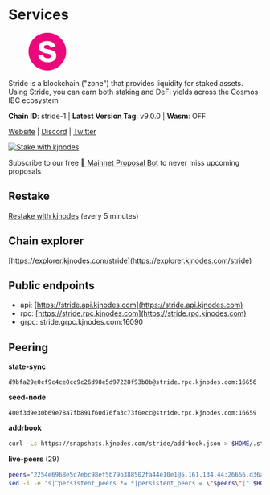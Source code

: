 # Services

<figure><img src="https://raw.githubusercontent.com/kj89/cosmos-images/main/logos/stride.png" alt=""><figcaption></figcaption></figure>

Stride is a blockchain ("zone") that provides liquidity for staked assets.  Using Stride, you can earn both staking and DeFi yields across the Cosmos IBC ecosystem

**Chain ID**: stride-1 | **Latest Version Tag**: v9.0.0 | **Wasm**: OFF

[Website](https://stride.zone) | [Discord](https://discord.gg/mzQZ8dAE7u) | [Twitter](https://twitter.com/stride_zone)

[![Stake with kjnodes](https://i.ibb.co/cr44Q8j/button-stake-with-kjnodes.png)](https://restake.app/stride/stridevaloper1j8gkhtllnp252l6g6zwzea30e7pvzqttr9768n)

Subscribe to our free [🤖 Mainnet Proposal Bot](https://t.me/kjnodes_proposal_bot) to never miss upcoming proposals

## Restake

[Restake with kjnodes](https://restake.app/stride/stridevaloper1j8gkhtllnp252l6g6zwzea30e7pvzqttr9768n) (every 5 minutes)
## Chain explorer
[https://explorer.kjnodes.com/stride](https://explorer.kjnodes.com/stride)

## Public endpoints

* api: [https://stride.api.kjnodes.com](https://stride.api.kjnodes.com)
* rpc: [https://stride.rpc.kjnodes.com](https://stride.rpc.kjnodes.com)
* grpc: stride.grpc.kjnodes.com:16090

## Peering

**state-sync**

```text
d9bfa29e0cf9c4ce0cc9c26d98e5d97228f93b0b@stride.rpc.kjnodes.com:16656
```

**seed-node**

```text
400f3d9e30b69e78a7fb891f60d76fa3c73f0ecc@stride.rpc.kjnodes.com:16659
```

**addrbook**
```bash
curl -Ls https://snapshots.kjnodes.com/stride/addrbook.json > $HOME/.stride/config/addrbook.json
```

**live-peers** (29)
```bash
peers="2254e6968e5c7ebc98ef5b79b388502fa44e10e1@5.161.134.44:26656,d36ac7580cc8907a00b0add8c3b047caea6df4ed@107.155.67.202:26636,3fef899adcdeded56f6c69fe55c5da1624303367@163.172.101.208:4656,a3f95b0b15c31a68a7535f6068c4e14b95e90dcf@65.109.92.240:21016,6831d67983cf5ebcb44da01737ccd6ccbd15c08e@193.70.47.90:12256,6b615c7dde3e76de39474b7406bdde0ac0f31b79@23.88.69.22:28666,befab97d41e02ea4e759eda3de9e30e77b95b55b@35.193.66.50:26656,87a7a8cc67967d0ede5d68a1477c44a40a8705f7@108.165.178.242:26653,44e797771bff124693e63a8ec331d42873cf2ae2@95.217.202.49:35656,ebc272824924ea1a27ea3183dd0b9ba713494f83@185.16.39.158:26886,166da4de977381ea8853986be11dbb470d9dc2ba@149.202.72.186:26639,463b1dc6903455575079572fb23407be586f2a4b@185.16.39.37:26656,ade7d4d0009c7725ee991b8c40a7f646f76bf1e3@149.102.140.108:26656,04b797b5a56fb939a97a3c7d9c3230d09b85e8d7@93.189.30.118:26656,ea6a7b2f366bc343f0670f1673fd86001dd08eb0@65.108.122.246:26636,54672e848a31d2e7aeda35b8f2c320ad508c5550@128.199.141.132:26656,be546a9a1b8b664a32ad5f45fa1d4087b44e0f83@135.181.214.120:26656,a7d96dc929824613315dcc1c90fee119f28cc51f@164.152.160.155:26656,9ed4a1c80960ae933551283eb8aef52468f6cfc7@65.109.106.169:26656,186cc57831ec3f1b44066bcf485a9f1f0796479a@77.37.176.99:26656,d9bfa29e0cf9c4ce0cc9c26d98e5d97228f93b0b@65.109.88.38:16656,2f6a21a94be87df4c2a2d82683e6ea99b7b6b02b@50.21.173.78:26656,1483ddbd1ba369c01d5496877314ed1b09bd9cc3@65.21.189.221:12256,9ee75491e354965d8bfd8434aa093f8613bc1dce@65.108.238.103:12256,df43d9a9490495aa528431077b526eabeec46b52@95.217.197.100:26653,3023b940ec9a39661c95877cec99e17416dc2a17@51.89.6.150:21656,20f56a68a04eedc764b7e1b87b7032a50b9d4fe9@51.81.155.97:10456,cfd27429d382ecf366ddad02c88f15a8753092c8@66.172.36.135:28656,8385b1a396afa02e777740277ed7b731e092bf49@212.90.120.249:26656"
sed -i -e "s|^persistent_peers *=.*|persistent_peers = \"$peers\"|" $HOME/.stride/config/config.toml
```
